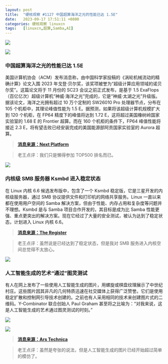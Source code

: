 ```yaml
---
layout: post
title:	"硬核观察 #1127 中国超算海洋之光的性能已达 1.5E"
date:	2023-09-17 17:51:11 +0800 
categories:	硬核观察 linuxcn 
tags:	[linuxcn,超算,Samba,AI]
---
```



![](/Asserts/Images//attachment/album/202309/17/174804o0bpnfw2pxph0co2.jpg)


![](/Asserts/Images//attachment/album/202309/17/174816gdtr3geooo55eoe5.jpg)


### 中国超算海洋之光的性能已达 1.5E


美国计算机协会（ACM）发布消息称，由中国科学家投稿的《涡轮机械流动的精确计算》论文入围 2023 年戈登·贝尔奖，该奖项被誉为“超级计算应用领域的诺贝尔奖”。这篇论文将于 11 月份的 SC23 会议之前正式发布，是基于 1.5 ExaFlops（百亿亿次）超级计算机“神威·海洋之光”完成的，它是“神威·太湖之光”升级版。据该论文，海洋之光拥有超过 10 万个定制的 SW26010 Pro 处理器节点，分布在 105 个机柜中，其理论峰值性能为 1.5 E。据预测，如果将该超级计算机规模扩大到 120 个机柜，在 FP64 精度下的峰值将达到 1.72 E，这将超过美国橡树岭国家实验室的 1.68 E 的 Frontier 超算。而在 160 个机柜的条件下，FP64 峰值性能将接近 2.3 E，将有望击败已经安装完成的美国能源部阿贡国家实验室的 Aurora 超算。



> 
> **[消息来源：Next Platform](https://www.nextplatform.com/2023/09/15/chinas-1-5-exaflops-supercomputer-chases-gordon-bell-prize-again/)**
> 
> 
> 



> 
> 老王点评：我们只是懒得参加 TOP500 排名而已。
> 
> 
> 


![](/Asserts/Images//attachment/album/202309/17/174830dmrbf4dhod1rddbf.jpg)


### 内核级 SMB 服务器 Ksmbd 进入稳定状态


在 Linux 内核 6.6 候选发布版中，包含了一个 Ksmbd 稳定版，它是三星开发的内核级服务器，通过 SMB 协议提供文件和打印机的网络共享服务。Linux 一直以来都在使用用户空间的 Samba 解决方案，但由于性能、内存占用和复杂度等问题并不理想。Ksmbd 是与 Samba 项目合作开发的，其目标是成为比 Samba 性能更强、重点更突出的解决方案。现在它经过了大量的安全测试，被认为达到了稳定状态，计划进入 Linux 内核 6.6。



> 
> **[消息来源：The Register](https://www.theregister.com/2023/09/11/linux_6_6_ksmbd/)**
> 
> 
> 



> 
> 老王点评：虽然说是已经达到了稳定状态，但是我对 SMB 服务进入内核空间总觉得不太放心。
> 
> 
> 


![](/Asserts/Images//attachment/album/202309/17/174850fuaztc46aqpi11pi.jpg)


### 人工智能生成的艺术“通过”图灵测试


有人在网上发布了一些使用人工智能生成的图片，用螺旋或棋盘纹理展示了中世纪村庄。这些图片因其非凡的几何特质迅速在社交媒体上获得广泛赞誉。它们是使用稳定扩散和控制网引导技术创建的。之前也有人采用相同的技术来创建图片式的二维码。Y-Combinator 联合创始人 Paul Graham 甚至将之比喻为：“对我来说，这是人工智能生成的艺术通过图灵测试的时刻。”


![](/Asserts/Images//attachment/album/202309/17/175058enar0ah09kvet80j.jpg)


![](/Asserts/Images//attachment/album/202309/17/175107knd2uufd9a5b8zvd.jpg)



> 
> **[消息来源：Ars Technica](https://arstechnica.com/information-technology/2023/09/dreamy-ai-generated-geometric-scenes-mesmerize-social-media-users/)**
> 
> 
> 



> 
> 老王点评：虽然是夸张的说法，但是人工智能生成的图片已经开始超过简单的模仿了。
> 
> 
>
